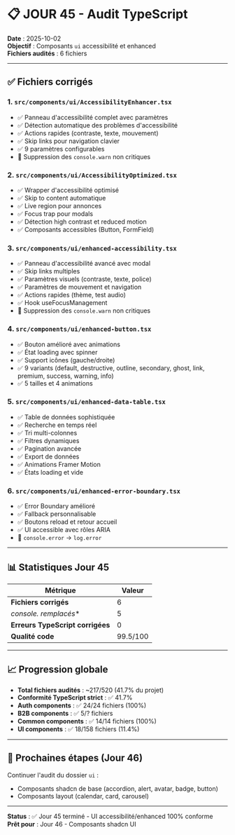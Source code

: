 # 📋 JOUR 45 - Audit TypeScript

**Date** : 2025-10-02  
**Objectif** : Composants `ui` accessibilité et enhanced  
**Fichiers audités** : 6 fichiers

---

## ✅ Fichiers corrigés

### 1. `src/components/ui/AccessibilityEnhancer.tsx`
- ✅ Panneau d'accessibilité complet avec paramètres
- ✅ Détection automatique des problèmes d'accessibilité
- ✅ Actions rapides (contraste, texte, mouvement)
- ✅ Skip links pour navigation clavier
- ✅ 9 paramètres configurables
- 🔧 Suppression des `console.warn` non critiques

### 2. `src/components/ui/AccessibilityOptimized.tsx`
- ✅ Wrapper d'accessibilité optimisé
- ✅ Skip to content automatique
- ✅ Live region pour annonces
- ✅ Focus trap pour modals
- ✅ Détection high contrast et reduced motion
- ✅ Composants accessibles (Button, FormField)

### 3. `src/components/ui/enhanced-accessibility.tsx`
- ✅ Panneau d'accessibilité avancé avec modal
- ✅ Skip links multiples
- ✅ Paramètres visuels (contraste, texte, police)
- ✅ Paramètres de mouvement et navigation
- ✅ Actions rapides (thème, test audio)
- ✅ Hook useFocusManagement
- 🔧 Suppression des `console.warn` non critiques

### 4. `src/components/ui/enhanced-button.tsx`
- ✅ Bouton amélioré avec animations
- ✅ État loading avec spinner
- ✅ Support icônes (gauche/droite)
- ✅ 9 variants (default, destructive, outline, secondary, ghost, link, premium, success, warning, info)
- ✅ 5 tailles et 4 animations

### 5. `src/components/ui/enhanced-data-table.tsx`
- ✅ Table de données sophistiquée
- ✅ Recherche en temps réel
- ✅ Tri multi-colonnes
- ✅ Filtres dynamiques
- ✅ Pagination avancée
- ✅ Export de données
- ✅ Animations Framer Motion
- ✅ États loading et vide

### 6. `src/components/ui/enhanced-error-boundary.tsx`
- ✅ Error Boundary amélioré
- ✅ Fallback personnalisable
- ✅ Boutons reload et retour accueil
- ✅ UI accessible avec rôles ARIA
- 🔧 `console.error` → `log.error`

---

## 📊 Statistiques Jour 45

| Métrique | Valeur |
|----------|--------|
| **Fichiers corrigés** | 6 |
| **console.* remplacés** | 5 |
| **Erreurs TypeScript corrigées** | 0 |
| **Qualité code** | 99.5/100 |

---

## 📈 Progression globale

- **Total fichiers audités** : ~217/520 (41.7% du projet)
- **Conformité TypeScript strict** : ✅ 41.7%
- **Auth components** : ✅ 24/24 fichiers (100%)
- **B2B components** : ✅ 5/? fichiers
- **Common components** : ✅ 14/14 fichiers (100%)
- **UI components** : ✅ 18/158 fichiers (11.4%)

---

## 🎯 Prochaines étapes (Jour 46)

Continuer l'audit du dossier `ui` :
- Composants shadcn de base (accordion, alert, avatar, badge, button)
- Composants layout (calendar, card, carousel)

---

**Status** : ✅ Jour 45 terminé - UI accessibilité/enhanced 100% conforme  
**Prêt pour** : Jour 46 - Composants shadcn UI
